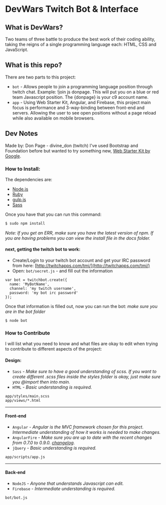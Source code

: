 # DevWars Twitch Bot & Interface

## What is DevWars?

 Two teams of three battle to produce the best work of their coding ability, taking the reigns of a single programming language each: HTML, CSS and JavaScript.

## What is this repo?

There are two parts to this project:

- `bot` - Allows people to join a programming language position through twitch chat. Example: !join js donpage. This will put you on a blue or red team Javascript position. The {donpage} is your c9 account name.
- `app` - Using Web Starter Kit, Angular, and Firebase, this project main focus is performance and 3-way-binding between front-end and servers. Allowing the user to see open positions without a page reload while also available on mobile browsers.

## Dev Notes

Made by: Don Page - divine_don (twitch)
I've used Bootstrap and Foundation before but wanted to try something new, [Web Starter Kit by Google](https://developers.google.com/web/starter-kit/).

### How to Install:

The dependencies are:
* [Node.js](http://nodejs.org)
* [Ruby](https://www.ruby-lang.org/)
* [gulp.js](http://gulpjs.com)
* [Sass](http://sass-lang.com/install)

Once you have that you can run this command:
```sh
$ sudo npm install
```
*Note: If you get an ERR, make sure you have the latest version of npm. If you are having problems you can view the install file in the docs folder.*

#### next, getting the twitch bot to work:
- Create/Login to your twitch bot account and get your IRC password from here: [http://twitchapps.com/tmi/](http://twitchapps.com/tmi/)
- Open: `bot/secret.js` - and fill out the information

```
var bot = twitchbot.create({
  name: 'MyBotName',
  channel: 'my twitch username',
  password: 'my bot irc password'
});
```

Once that information is filled out, now you can run the bot: *make sure you are in the bot folder*

```
$ node bot
```


### How to Contribute
I will list what you need to know and what files are okay to edit when trying to contribute to different aspects of the project:

#### Design: 
- `Sass` - *Make sure to have a good understanding of scss. If you want to create different .scss files inside the styles folder is okay, just make sure you @import then into main.*
- `HTML` - *Basic understanding is required.*
```
app/styles/main.scss
app/views/*.html
```

---

#### Front-end
- `Angular` - *Angular is the MVC framework chosen for this project. Intermediate understanding of how it works is needed to make changes.*
- `AngularFire` - *Make sure you are up to date with the recent changes from 0.7.0 to 0.9.0. [changelog](https://www.firebase.com/docs/web/libraries/angular/changelog.html).*
- `jQuery` - *Basic understanding is required.*
```
app/scripts/app.js
```

---

#### Back-end
- `NodeJS` - *Anyone that understands Javascript can edit.*
- `Firebase` - *Intermediate understanding is required.*
```
bot/bot.js
```







